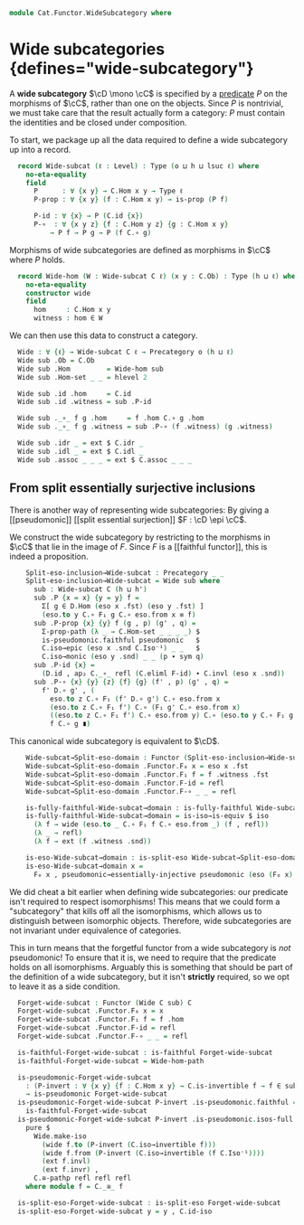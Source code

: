 <!--
```agda
open import Cat.Functor.Properties
open import Cat.Prelude

import Cat.Reasoning
```
-->

```agda
module Cat.Functor.WideSubcategory where
```

<!--
```agda
module _ {o h} (C : Precategory o h) where
  private module C = Cat.Reasoning C
  open Precategory
  private variable
    ℓ : Level
```
-->

# Wide subcategories {defines="wide-subcategory"}

A **wide subcategory** $\cD \mono \cC$ is specified by a [predicate] $P$
on the morphisms of $\cC$, rather than one on the objects. Since $P$ is
nontrivial, we must take care that the result actually form a category:
$P$ must contain the identities and be closed under composition.

[predicate]: 1Lab.HLevel.html#is-prop

To start, we package up all the data required to define a wide
subcategory up into a record.

```agda
  record Wide-subcat (ℓ : Level) : Type (o ⊔ h ⊔ lsuc ℓ) where
    no-eta-equality
    field
      P      : ∀ {x y} → C.Hom x y → Type ℓ
      P-prop : ∀ {x y} (f : C.Hom x y) → is-prop (P f)

      P-id : ∀ {x} → P (C.id {x})
      P-∘  : ∀ {x y z} {f : C.Hom y z} {g : C.Hom x y}
          → P f → P g → P (f C.∘ g)
```

Morphisms of wide subcategories are defined as morphisms in $\cC$ where
$P$ holds.

<!--
```agda
instance
  Membership-Wide-subcat
    : ∀ {o ℓ w} {C : Precategory o ℓ} {a b}
    → Membership (Precategory.Hom C a b) (Wide-subcat C w) w
  Membership-Wide-subcat = record { _∈_ = λ f W → Wide-subcat.P W f }

module _ {o h} {C : Precategory o h} where
  private
    module C = Precategory C
    variable ℓ : Level
  open Wide-subcat
```
-->

```agda
  record Wide-hom (W : Wide-subcat C ℓ) (x y : C.Ob) : Type (h ⊔ ℓ) where
    no-eta-equality
    constructor wide
    field
      hom     : C.Hom x y
      witness : hom ∈ W
```

<!--
```agda
  open Wide-hom public

  Wide-hom-path
    : {sub : Wide-subcat C ℓ}
    → {x y : C.Ob}
    → {f g : Wide-hom sub x y}
    → f .hom ≡ g .hom
    → f ≡ g
  Wide-hom-path {f = f} {g = g} p i .hom = p i
  Wide-hom-path {sub = sub} {f = f} {g = g} p i .witness =
    is-prop→pathp (λ i → sub .P-prop (p i)) (f .witness) (g .witness) i

  Extensional-wide-hom
    : ∀ {ℓ ℓr} {sub : Wide-subcat C ℓ} {x y : ⌞ C ⌟}
    → ⦃ sa : Extensional (C.Hom x y) ℓr ⦄
    → Extensional (Wide-hom sub x y) ℓr
  Extensional-wide-hom ⦃ sa ⦄ = injection→extensional!
    Wide-hom-path sa

  instance
    extensionality-wide-hom
      : ∀ {ℓ} {sub : Wide-subcat C ℓ} {x y : C.Ob} → Extensionality (Wide-hom sub x y)
    extensionality-wide-hom = record { lemma = quote Extensional-wide-hom }

    H-Level-Wide-Hom
      : ∀ {ℓ} {sub : Wide-subcat C ℓ} {x y : C.Ob} {n}
      → H-Level (Wide-hom sub x y) (2 + n)
    H-Level-Wide-Hom {sub = sub} = basic-instance 2 $ Iso→is-hlevel 2 eqv $
      Σ-is-hlevel 2 (C.Hom-set _ _) λ f → is-hlevel-suc 1 (sub .P-prop f)
      where unquoteDecl eqv = declare-record-iso eqv (quote Wide-hom)

module _ {o h} (C : Precategory o h) where
  private module C = Cat.Reasoning C

  open Precategory
  open Wide-subcat
```
-->

We can then use this data to construct a category.

```agda
  Wide : ∀ {ℓ} → Wide-subcat C ℓ → Precategory o (h ⊔ ℓ)
  Wide sub .Ob = C.Ob
  Wide sub .Hom         = Wide-hom sub
  Wide sub .Hom-set _ _ = hlevel 2

  Wide sub .id .hom     = C.id
  Wide sub .id .witness = sub .P-id

  Wide sub ._∘_ f g .hom     = f .hom C.∘ g .hom
  Wide sub ._∘_ f g .witness = sub .P-∘ (f .witness) (g .witness)

  Wide sub .idr _ = ext $ C.idr _
  Wide sub .idl _ = ext $ C.idl _
  Wide sub .assoc _ _ _ = ext $ C.assoc _ _ _
```

## From split essentially surjective inclusions

There is another way of representing wide subcategories: By giving a
[[pseudomonic]] [[split essential surjection]] $F : \cD \epi \cC$.

<!--
```agda
  module _ {o' h'} {D : Precategory o' h'} {F : Functor D C}
    (pseudomonic : is-pseudomonic F)
    (eso : is-split-eso F)
    where
    open Functor F
    private
      module D = Cat.Reasoning D
      module eso x = C._≅_ (eso x .snd)
```
-->

We construct the wide subcategory by restricting to the morphisms in
$\cC$ that lie in the image of $F$. Since $F$ is a [[faithful functor]],
this is indeed a proposition.

```agda
    Split-eso-inclusion→Wide-subcat : Precategory _ _
    Split-eso-inclusion→Wide-subcat = Wide sub where
      sub : Wide-subcat C (h ⊔ h')
      sub .P {x = x} {y = y} f =
        Σ[ g ∈ D.Hom (eso x .fst) (eso y .fst) ]
        (eso.to y C.∘ F₁ g C.∘ eso.from x ≡ f)
      sub .P-prop {x} {y} f (g , p) (g' , q) =
        Σ-prop-path (λ _ → C.Hom-set _ _ _ _) $
        is-pseudomonic.faithful pseudomonic   $
        C.iso→epic (eso x .snd C.Iso⁻¹) _ _   $
        C.iso→monic (eso y .snd) _ _ (p ∙ sym q)
      sub .P-id {x} =
        (D.id , ap₂ C._∘_ refl (C.eliml F-id) ∙ C.invl (eso x .snd))
      sub .P-∘ {x} {y} {z} {f} {g} (f' , p) (g' , q) =
        f' D.∘ g' , (
          eso.to z C.∘ F₁ (f' D.∘ g') C.∘ eso.from x                                    ≡⟨ C.push-inner (F-∘ f' g') ⟩
          (eso.to z C.∘ F₁ f') C.∘ (F₁ g' C.∘ eso.from x)                               ≡⟨ C.insert-inner (eso.invr y) ⟩
          ((eso.to z C.∘ F₁ f') C.∘ eso.from y) C.∘ (eso.to y C.∘ F₁ g' C.∘ eso.from x) ≡⟨ ap₂ C._∘_ (sym (C.assoc _ _ _) ∙ p) q ⟩
          f C.∘ g ∎)
```

This canonical wide subcategory is equivalent to $\cD$.

```agda
    Wide-subcat→Split-eso-domain : Functor (Split-eso-inclusion→Wide-subcat) D
    Wide-subcat→Split-eso-domain .Functor.F₀ x = eso x .fst
    Wide-subcat→Split-eso-domain .Functor.F₁ f = f .witness .fst
    Wide-subcat→Split-eso-domain .Functor.F-id = refl
    Wide-subcat→Split-eso-domain .Functor.F-∘ _ _ = refl

    is-fully-faithful-Wide-subcat→domain : is-fully-faithful Wide-subcat→Split-eso-domain
    is-fully-faithful-Wide-subcat→domain = is-iso→is-equiv $ iso
      (λ f → wide (eso.to _ C.∘ F₁ f C.∘ eso.from _) (f , refl))
      (λ _ → refl)
      (λ f → ext (f .witness .snd))

    is-eso-Wide-subcat→domain : is-split-eso Wide-subcat→Split-eso-domain
    is-eso-Wide-subcat→domain x =
      F₀ x , pseudomonic→essentially-injective pseudomonic (eso (F₀ x) .snd)
```

We did cheat a bit earlier when defining wide subcategories: our
predicate isn't required to respect isomorphisms! This means that we
could form a "subcategory" that kills off all the isomorphisms, which
allows us to distinguish between isomorphic objects. Therefore,
wide subcategories are not invariant under equivalence of categories.

This in turn means that the forgetful functor from a wide subcategory is
*not* pseudomonic! To ensure that it is, we need to require that the
predicate holds on all isomorphisms. Arguably this is something that
should be part of the definition of a wide subcategory, but it isn't
**strictly** required, so we opt to leave it as a side condition.

<!--
```agda
module _ {o h ℓ} {C : Precategory o h} {sub : Wide-subcat C ℓ} where
  open Wide-subcat
  private
    module Wide = Cat.Reasoning (Wide C sub)
    module C = Cat.Reasoning C
```
-->

```agda
  Forget-wide-subcat : Functor (Wide C sub) C
  Forget-wide-subcat .Functor.F₀ x = x
  Forget-wide-subcat .Functor.F₁ f = f .hom
  Forget-wide-subcat .Functor.F-id = refl
  Forget-wide-subcat .Functor.F-∘ _ _ = refl

  is-faithful-Forget-wide-subcat : is-faithful Forget-wide-subcat
  is-faithful-Forget-wide-subcat = Wide-hom-path

  is-pseudomonic-Forget-wide-subcat
    : (P-invert : ∀ {x y} {f : C.Hom x y} → C.is-invertible f → f ∈ sub)
    → is-pseudomonic Forget-wide-subcat
  is-pseudomonic-Forget-wide-subcat P-invert .is-pseudomonic.faithful =
    is-faithful-Forget-wide-subcat
  is-pseudomonic-Forget-wide-subcat P-invert .is-pseudomonic.isos-full f =
    pure $
      Wide.make-iso
        (wide f.to (P-invert (C.iso→invertible f)))
        (wide f.from (P-invert (C.iso→invertible (f C.Iso⁻¹))))
        (ext f.invl)
        (ext f.invr) ,
      C.≅-pathp refl refl refl
    where module f = C._≅_ f

  is-split-eso-Forget-wide-subcat : is-split-eso Forget-wide-subcat
  is-split-eso-Forget-wide-subcat y = y , C.id-iso
```
